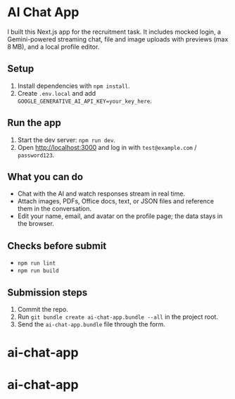 # AI Chat App

I built this Next.js app for the recruitment task. It includes mocked login, a Gemini-powered streaming chat, file and image uploads with previews (max 8 MB), and a local profile editor.

## Setup

1. Install dependencies with `npm install`.
2. Create `.env.local` and add `GOOGLE_GENERATIVE_AI_API_KEY=your_key_here`.

## Run the app

1. Start the dev server: `npm run dev`.
2. Open <http://localhost:3000> and log in with `test@example.com` / `password123`.

## What you can do

- Chat with the AI and watch responses stream in real time.
- Attach images, PDFs, Office docs, text, or JSON files and reference them in the conversation.
- Edit your name, email, and avatar on the profile page; the data stays in the browser.

## Checks before submit

- `npm run lint`
- `npm run build`

## Submission steps

1. Commit the repo.
2. Run `git bundle create ai-chat-app.bundle --all` in the project root.
3. Send the `ai-chat-app.bundle` file through the form.
# ai-chat-app
# ai-chat-app
